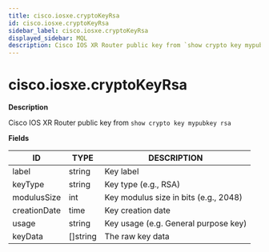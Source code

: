 ```yaml
---
title: cisco.iosxe.cryptoKeyRsa
id: cisco.iosxe.cryptoKeyRsa
sidebar_label: cisco.iosxe.cryptoKeyRsa
displayed_sidebar: MQL
description: Cisco IOS XR Router public key from `show crypto key mypubkey rsa`
---
```


# cisco.iosxe.cryptoKeyRsa

**Description**

Cisco IOS XR Router public key from `show crypto key mypubkey rsa`

**Fields**

| ID           | TYPE             | DESCRIPTION                           |
| ------------ | ---------------- | ------------------------------------- |
| label        | string           | Key label                             |
| keyType      | string           | Key type (e.g., RSA)                  |
| modulusSize  | int              | Key modulus size in bits (e.g., 2048) |
| creationDate | time             | Key creation date                     |
| usage        | string           | Key usage (e.g. General purpose key)  |
| keyData      | &#91;&#93;string | The raw key data                      |
